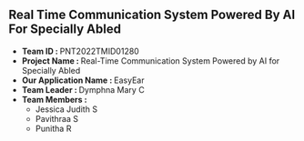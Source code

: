 <h2>Real Time Communication System Powered By AI For Specially Abled
</h2>
<ul>
<li>
<b>Team ID : </b> PNT2022TMID01280 <br></li>
<li><b>Project Name : </b> Real-Time Communication System Powered by AI for Specially Abled <br></li>
<li> <b> Our Application Name : </B> EasyEar </li>
<li><b>Team Leader : </b> Dymphna Mary C <br></li>
<li><b>Team Members : </b> 
<ul> <li> Jessica Judith S </li>
<li> Pavithraa S </li>
<li> Punitha R </li>
</ul>
</li>
</ul>
